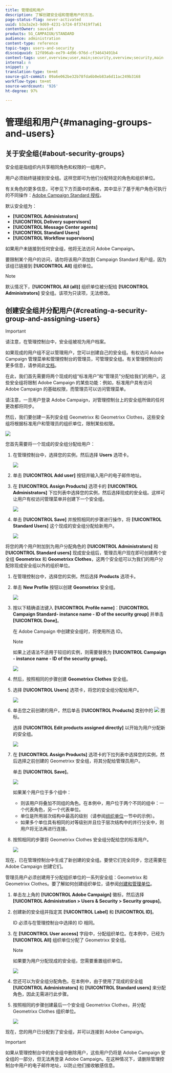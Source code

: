 ```yaml
---
title: 管理组和用户
description: 了解创建安全组和管理用户的方法。
page-status-flag: never-activated
uuid: b3a3a2e3-9d69-4231-b724-8f37419f7a61
contentOwner: sauviat
products: SG_CAMPAIGN/STANDARD
audience: administration
content-type: reference
topic-tags: users-and-security
discoiquuid: 12f896ab-ee79-4d96-976d-cf34643491b4
context-tags: user,overview;user,main;security,overview;security,main
internal: n
snippet: y
translation-type: tm+mt
source-git-commit: 09a6e062be32b78fda6b0eb83a6d11ac249b3168
workflow-type: tm+mt
source-wordcount: '926'
ht-degree: 97%

---
```



# 管理组和用户{#managing-groups-and-users}

## 关于安全组{#about-security-groups}

安全组是指组织内共享相同角色和权限的一组用户。

用户必须始终链接到安全组。这样您即可为他们分配特定的角色和组织单位。

有关角色的更多信息，可参见下方页面中的表格，其中显示了基于用户角色可执行的不同操作：[Adobe Campaign Standard 授权](https://docs.campaign.adobe.com/doc/standard/cn/Technotes/AdobeCampaign-ACSRights.pdf)。

默认安全组为：

* **[!UICONTROL Administrators]**
* **[!UICONTROL Delivery supervisors]**
* **[!UICONTROL Message Center agents]**
* **[!UICONTROL Standard Users]**
* **[!UICONTROL Workflow supervisors]**

如果用户未链接到任何安全组，他将无法访问 Adobe Campaign。

要限制某个用户的访问，请勿将该用户添加到 Campaign Standard 用户组，因为该组已链接到 **[!UICONTROL All]** 组织单位。

>[!NOTE]
>
>默认情况下，**[!UICONTROL All (all)]** 组织单位被分配给 **[!UICONTROL Administrators]** 安全组。该项为只读项，无法修改。

## 创建安全组并分配用户{#creating-a-security-group-and-assigning-users}

>[!IMPORTANT]
>
>请注意，在管理控制台中，安全组被视为用户档案。

如果现成的用户组不足以管理用户，您可以创建自己的安全组。有权访问 Adobe Campaign 管理菜单和管理控制台的管理员，可管理安全组。有关管理控制台的更多信息，请参阅此[文档](https://helpx.adobe.com/cn/enterprise/managing/user-guide.html)。

在此，我们首先需要将两个现成的组“标准用户”和“管理员”分配给我们的用户。这些安全组将限制 Adobe Campaign 的某些功能：例如，标准用户具有访问 Adobe Campaign 的基础权限，而管理员可以访问管理菜单。

请注意，一旦用户登录 Adobe Campaign，对管理控制台上的安全组所做的任何更改都将同步。

然后，我们要创建一系列安全组 Geometrixx 和 Geometrixx Clothes，这些安全组将根据标准用户和管理员的组织单位，限制某些权限。

![](assets/ootb_security_group_1.png)

您首先需要将一个现成的安全组分配给用户：

1. 在管理控制台中，选择您的实例，然后选择 **Users** 选项卡。

   ![](assets/manage_security_group_2.png)

1. 单击 **[!UICONTROL Add user]** 按钮并输入用户的电子邮件地址。
1. 在 **[!UICONTROL Assign Products]** 选项卡的 **[!UICONTROL Administrators]** 下拉列表中选择您的实例，然后选择现成的安全组。这样可让用户有权访问管理菜单并创建下一个安全组。

   ![](assets/ootb_security_group_2.png)

1. 单击 **[!UICONTROL Save]** 并按照相同的步骤进行操作，将 **[!UICONTROL Standard Users]** 这个现成的安全组分配给新用户。

   ![](assets/ootb_security_group_3.png)

将您的两个用户附加到为用户分配角色的 **[!UICONTROL Administrators]** 和 **[!UICONTROL Standard users]** 现成安全组后，管理员用户现在即可创建两个安全组 **Geometrixx** 和 **Geometrixx Clothes**，这两个安全组可以为我们的用户分配除现成安全组以外的组织单位。

1. 在管理控制台中，选择您的实例，然后选择 **Products** 选项卡。
1. 单击 **New Profile** 按钮以创建 **Geometrixx** 安全组。

   ![](assets/create_security_1.png)

1. 按以下精确语法键入 **[!UICONTROL Profile name]**：**[!UICONTROL Campaign Standard- instance name - ID of the security group]** 并单击 **[!UICONTROL Done]**。

   在 Adobe Campaign 中创建安全组时，将使用所选 ID。

   >[!NOTE]
   >
   >如果上述语法不适用于较旧的实例，则需要替换为 **[!UICONTROL Campaign - instance name - ID of the security group]**。

   ![](assets/manage_security_group_1.png)

1. 然后，按照相同的步骤创建 **Geometrixx Clothes** 安全组。
1. 选择 **[!UICONTROL Users]** 选项卡，将您的安全组分配给用户。

   ![](assets/manage_security_group_2.png)

1. 单击您之前创建的用户，然后单击 **[!UICONTROL Products]** 类别中的 ![](assets/managing_security_group_10.png) 图标。

   选择 **[!UICONTROL Edit products assigned directly]** 以开始为用户分配新的安全组。

   ![](assets/manage_security_group_8.png)

1. 在 **[!UICONTROL Assign Products]** 选项卡的下拉列表中选择您的实例，然后选择之前创建的 Geometrixx 安全组，将其分配给管理员用户。

   单击 **[!UICONTROL Save]**。

   ![](assets/manage_security_group_3.png)

   如果某个用户位于多个组中：

   * 则该用户将叠加不同组的角色。在本例中，用户位于两个不同的组中：一个代表角色，另一个代表单位。
   * 单位是所用层次结构中最高的级别（请参阅[组织单位](../../administration/using/organizational-units.md)一节中的示例）。
   * 如果多个单位具有相同的对等级别并且位于层次结构中的并行分支中，则用户将无法再进行连接。

1. 按照相同的步骤将 Geometrixx Clothes 安全组分配给您的标准用户。

   ![](assets/manage_security_group_9.png)

现在，已在管理控制台中生成了新创建的安全组。要使它们完全同步，您还需要在 Adobe Campaign 创建它们。

管理员用户必须创建用于分配组织单位的一系列安全组：Geometrixx 和 Geometrixx Clothes。要了解如何创建组织单位，请参阅[创建和管理单位](../../administration/using/organizational-units.md#creating-and-managing-units)。

1. 单击左上角的 **[!UICONTROL Adobe Campaign]** 徽标，然后选择 **[!UICONTROL Administration > Users & Security > Security groups]**。
1. 创建新的安全组并指定其 **[!UICONTROL Label]** 和 **[!UICONTROL ID]**。

   ID 必须与在管理控制台中选择的 ID 相同。

1. 在 **[!UICONTROL User access]** 字段中，分配组织单位。在本例中，已经为 **[!UICONTROL All]** 组织单位分配了 Geometrixx 安全组。

   >[!NOTE]
   >
   >如果要为用户分配现成的安全组，您需要重置组织单位。

   ![](assets/manage_security_group_6.png)

1. 您还可以为安全组分配角色。在本例中，由于使用了现成的安全组 **[!UICONTROL Administrators]** 和 **[!UICONTROL Standard users]** 来分配角色，因此无需进行此步骤。
1. 按照相同的步骤创建最后一个安全组 Geometrixx Clothes，并分配 Geometrixx Clothes 组织单位。

   ![](assets/manage_security_group_7.png)

现在，您的用户已分配到了安全组，并可以连接到 Adobe Campaign。

>[!IMPORTANT]
>
>如果从管理控制台中的安全组中删除用户，这些用户仍将是 Adobe Campaign 安全组的一部分，但无法再登录 Adobe Campaign。在这种情况下，请删除管理控制台中用户的电子邮件地址，以防止他们接收敏感信息。

